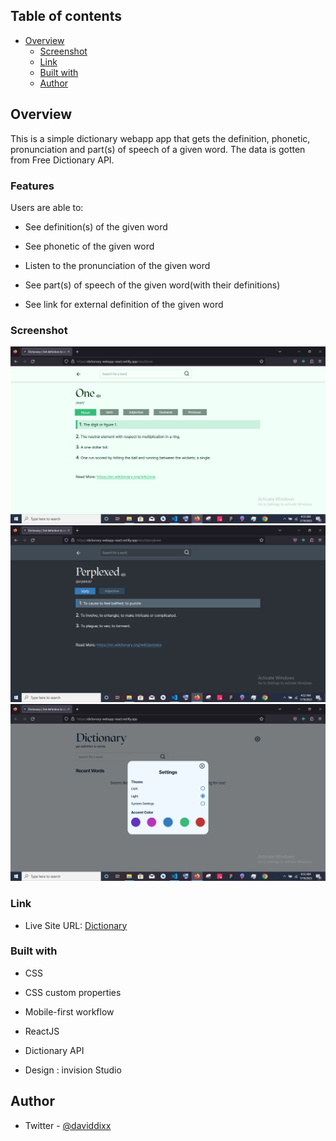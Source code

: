 ## Table of contents

- [Overview](#overview)
  - [Screenshot](#screenshot)
  - [Link](#link)
  - [Built with](#built-with)
  - [Author](#author)

## Overview
This is a simple dictionary webapp app that gets the definition, phonetic, pronunciation and part(s) of speech of a given word. The data is gotten from Free Dictionary API.

### Features

Users are able to:

- See definition(s) of the given word

- See phonetic of the given word

- Listen to the pronunciation of the given word

- See part(s) of speech of the given word(with their definitions)

- See link for external definition of the given word

### Screenshot

![screenshot of the result page](/assets/Screenshot%20(209).png)
![screenshot of the result page in dark mode](/assets/Screenshot%20(208).png)
![screenshot of the theming modal](/assets/Screenshot%20(207).png)

### Link

- Live Site URL: [Dictionary](https://dictionary-webapp-react.netlify.app/)


### Built with

- CSS
- CSS custom properties
- Mobile-first workflow
- ReactJS
- Dictionary API

- Design : invision Studio
## Author
- Twitter - [@daviddixx](https://www.twitter.com/dixx_david)

